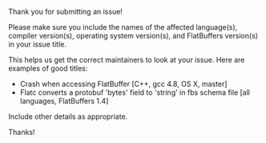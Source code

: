 Thank you for submitting an issue!

Please make sure you include the names of the affected language(s), compiler version(s), operating system version(s), and FlatBuffers version(s) in your issue title.

This helps us get the correct maintainers to look at your issue. Here are examples of good titles:

- Crash when accessing FlatBuffer [C++, gcc 4.8, OS X, master]
- Flatc converts a protobuf 'bytes' field to 'string' in fbs schema file [all languages, FlatBuffers 1.4]

Include other details as appropriate.

Thanks!
